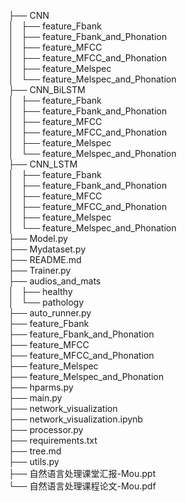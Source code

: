 ├── CNN  
│   ├── feature_Fbank  
│   ├── feature_Fbank_and_Phonation  
│   ├── feature_MFCC  
│   ├── feature_MFCC_and_Phonation  
│   ├── feature_Melspec  
│   └── feature_Melspec_and_Phonation  
├── CNN_BiLSTM  
│   ├── feature_Fbank  
│   ├── feature_Fbank_and_Phonation  
│   ├── feature_MFCC  
│   ├── feature_MFCC_and_Phonation  
│   ├── feature_Melspec  
│   └── feature_Melspec_and_Phonation  
├── CNN_LSTM  
│   ├── feature_Fbank  
│   ├── feature_Fbank_and_Phonation  
│   ├── feature_MFCC  
│   ├── feature_MFCC_and_Phonation  
│   ├── feature_Melspec  
│   └── feature_Melspec_and_Phonation  
├── Model.py  
├── Mydataset.py  
├── README.md  
├── Trainer.py  
├── audios_and_mats  
│   ├── healthy  
│   └── pathology  
├── auto_runner.py  
├── feature_Fbank  
├── feature_Fbank_and_Phonation  
├── feature_MFCC  
├── feature_MFCC_and_Phonation  
├── feature_Melspec  
├── feature_Melspec_and_Phonation  
├── hparms.py  
├── main.py  
├── network_visualization  
├── network_visualization.ipynb  
├── processor.py  
├── requirements.txt  
├── tree.md  
├── utils.py  
├── 自然语言处理课堂汇报-Mou.ppt  
└── 自然语言处理课程论文-Mou.pdf  

